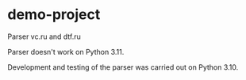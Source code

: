 # demo-project
Parser vc.ru and dtf.ru

Parser doesn't work on Python 3.11.

Development and testing of the parser was carried out on Python 3.10.